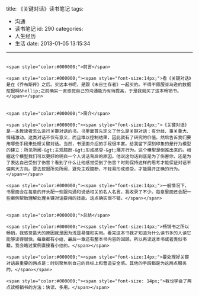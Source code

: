 title: 《关键对话》读书笔记
tags:
  - 沟通
  - 读书笔记
id: 290
categories:
  - 人生经历
  - 生活
date: 2013-01-05 13:15:34
---

## 
	<span style="color:#000000;">前言</span>

	<span style="color:#000000;"><span style="font-size:14px;">看《关键对话》是在《乔布斯传》之后。买这本书呢，是跟《末日生存者》一起买的。不得不佩服亚马逊的数据挖掘啊&hellip;之前确实一直感觉自己的沟通能力有待提高，于是我就买了这本畅销书。</span></span>

## 
	<span style="color:#000000;">简介</span>

	<span style="color:#000000;"><span style="font-size:14px;">《关键对话》是一本教读者怎么进行关键对话的书。书里面首先定义了什么是关键对话：有分歧、事关重大、情绪激动。这类对话不仅有意义，而且难以控制结果，因此就有了研究的价值。然后告诉我们要用哪些手段来处理关键对话。当然，书里面介绍的手段很丰富。给我留下深刻印象的是行为模型的建立：所见所闻-&gt;主观臆断-&gt;形成感受-&gt;展开行为。这个模型是倒推出来的。根据这个模型我们可以更好的明白一个人说话背后的原因。他说这句话到底是为了伤害你，还是为了表达自己受到了伤害？看到了什么让他感觉受到了伤害？时刻保持这样的思考才能保证对话不偏离大方向。要去挖掘所见所闻，避免主观臆断，不轻易形成感受，才能展开正确的行为。</span></span>

	<span style="color:#000000;"><span style="font-size:14px;">一般情况下，书里面会在每章的开头配一些跟沟通和说话相关的名人名言，我收录了不少。每章里面还会配一些案例帮助理解处理关键对话要用的技能。这点确实很不错。</span></span>

## 
	<span style="color:#000000;">总结</span>

	<span style="color:#000000;"><span style="font-size:14px;">畅销书之所以畅销，我感觉最大的原因就是因为浅显易懂和实用。看完这本书我才知道为什么读书多的人读它能够读得很快。每章都有小结，最后一章还有整本书内容的回顾。所以再读这本书或者类似书籍，我会略过案例直接看小结的。</span></span>

	<span style="color:#000000;"><span style="font-size:14px;">要处理好关键对话最重要的两点是：时刻聚焦到自己的目标上和营造安全感。其他的手段都是为这两点服务的。</span></span>

	<span style="color:#000000;"><span style="font-size: 14px;">我也学会了两点读畅销书的方法：快读、多用。</span></span>